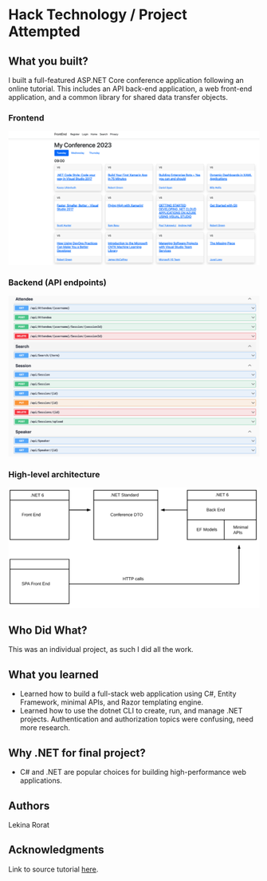 # Hack Technology / Project Attempted

## What you built?

I built a full-featured ASP.NET Core conference application following an online tutorial. This includes an API back-end application, a web front-end application, and a common library for shared data transfer objects.

### Frontend

![Frontend diagram](img/frontend.png)

### Backend (API endpoints)

![Backend diagram](img/backend.png)

### High-level architecture

![High-level architecture diagram](img/architecture.svg)

## Who Did What?

This was an individual project, as such I did all the work.

## What you learned

- Learned how to build a full-stack web application using C#, Entity Framework, minimal APIs, and Razor templating engine.
- Learned how to use the dotnet CLI to create, run, and manage .NET projects.
Authentication and authorization topics were confusing, need more research.

## Why .NET for final project?

- C# and .NET are popular choices for building high-performance web applications.

## Authors

Lekina Rorat

## Acknowledgments

Link to source tutorial [here](https://github.com/dotnet-presentations/aspnetcore-app-workshop/tree/main).
